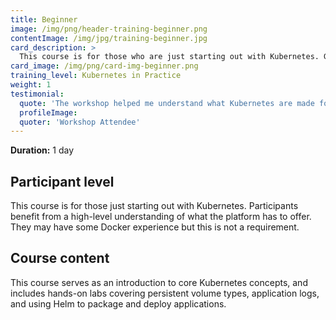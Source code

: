 ```yaml
---
title: Beginner
image: /img/png/header-training-beginner.png
contentImage: /img/jpg/training-beginner.jpg
card_description: >
  This course is for those who are just starting out with Kubernetes. Gain an introduction to Kubernetes core concepts, and work through hands-on labs that cover persistent volume types, application logs, and using Helm to package and deploy applications.
card_image: /img/png/card-img-beginner.png
training_level: Kubernetes in Practice
weight: 1
testimonial:
  quote: 'The workshop helped me understand what Kubernetes are made for, what the building blocks are and how we are supposed to use them. That was the aim, so I’m really really happy I attended the workshop!'
  profileImage:
  quoter: 'Workshop Attendee'
---
```


**Duration:** 1 day

## Participant level
This course is for those just starting out with Kubernetes. Participants benefit
from a high-level understanding of what the platform has to offer. They may have
some Docker experience but this is not a requirement.

## Course content
This course serves as an introduction to core Kubernetes concepts, and includes
hands-on labs covering persistent volume types, application logs, and using Helm
to package and deploy applications.
